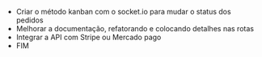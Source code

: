 - Criar o método kanban com o socket.io para mudar o status dos pedidos
- Melhorar a documentação, refatorando e colocando detalhes nas rotas
- Integrar a API com Stripe ou Mercado pago
- FIM 